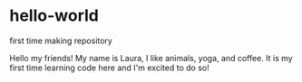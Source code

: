 # hello-world
first time making repository

Hello my friends! 
My name is Laura, I like animals, yoga, and coffee.
It is my first time learning code here and I'm excited to do so! 
